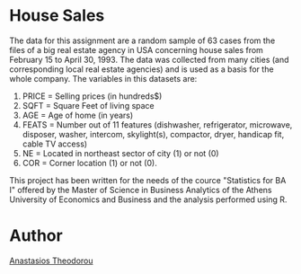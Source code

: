 # House Sales
The data for this assignment are a random sample of 63 cases from the files of a big real estate agency in USA concerning house sales from February 15 to April 30, 1993. The data was collected from many cities (and corresponding local real estate agencies) and is used as a basis for the whole company. The variables in this datasets are:
1. PRICE = Selling prices (in hundreds$)
2. SQFT = Square Feet of living space
3. AGE = Age of home (in years)
4. FEATS = Number out of 11 features (dishwasher, refrigerator, microwave, disposer, washer, intercom, skylight(s), compactor, dryer, handicap fit, cable TV access)
5. NE = Located in northeast sector of city (1) or not (0)
6. COR = Corner location (1) or not (0).

This project has been written for the needs of the cource "Statistics for BA I" offered by the Master of Science in Business Analytics of the Athens University of Economics and Business and the analysis performed using R.

# Author
[Anastasios Theodorou](https://github.com/antheodorou)
